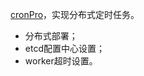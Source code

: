 
[cronPro](https://github.com/younglifestyle/goexamples/tree/master/cronPro)，实现分布式定时任务。

- 分布式部署；
- etcd配置中心设置；
- worker超时设置。

